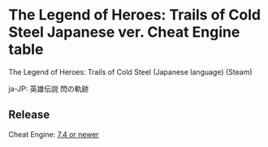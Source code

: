 # The Legend of Heroes: Trails of Cold Steel Japanese ver. Cheat Engine table

The Legend of Heroes: Trails of Cold Steel (Japanese language) (Steam)

ja-JP: 英雄伝説 閃の軌跡
 
## Release
Cheat Engine: [7.4 or newer](https://github.com/cheat-engine/cheat-engine/releases)  

